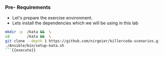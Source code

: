 ### Pre- Requirements

- Let's prepare the exercise environment.
- Lets install the dependencies which we will be using in this lab

```bash
mkdir -p  /kata &&  \
cd        /kata &&  \
git clone --depth 1 https://github.com/nirgeier/killercoda-scenarios.git . && 
./Ansible/bin/setup-kata.sh
```{{execute}}

